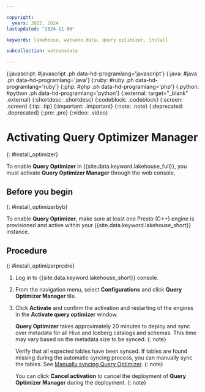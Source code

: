 ```yaml
---

copyright:
  years: 2022, 2024
lastupdated: "2024-11-06"

keywords: lakehouse, watsonx.data, query optimizer, install

subcollection: watsonxdata

---
```


{:javascript: #javascript .ph data-hd-programlang='javascript'}
{:java: #java .ph data-hd-programlang='java'}
{:ruby: #ruby .ph data-hd-programlang='ruby'}
{:php: #php .ph data-hd-programlang='php'}
{:python: #python .ph data-hd-programlang='python'}
{:external: target="_blank" .external}
{:shortdesc: .shortdesc}
{:codeblock: .codeblock}
{:screen: .screen}
{:tip: .tip}
{:important: .important}
{:note: .note}
{:deprecated: .deprecated}
{:pre: .pre}
{:video: .video}

# Activating Query Optimizer Manager
{: #install_optimizer}

To enable **Query Optimizer** in {{site.data.keyword.lakehouse_full}}, you must activate **Query Optimizer Manager** through the web console.

## Before you begin
{: #install_optimizerbyb}

To enable **Query Optimizer**, make sure at least one Presto (C++) engine is provisioned and active within your {{site.data.keyword.lakehouse_short}} instance.

## Procedure
{: #install_optimizerprcdre}

1. Log in to {{site.data.keyword.lakehouse_short}} console.
1. From the navigation menu, select **Configurations** and click **Query Optimizer Manager** tile.
1. Click **Activate** and confirm the activation and restarting of the engines in the **Activate query optimizer** window.

   **Query Optimizer** takes approximately 20 minutes to deploy and sync over metadata for all Hive and Iceberg catalogs and schemas. This time may vary based on the metadata size to be synced.
   {: note}

   Verify that all expected tables have been synced. If tables are found missing during the automatic syncing process, you can manually sync the tables. See [Manually syncing Query Optimizer]({{site.data.keyword.ref-sync_optimizer_meta-link}}).
   {: note}

   You can click **Cancel activation** to cancel the deployment of **Query Optimizer Manager** during the deployment.
   {: note}
